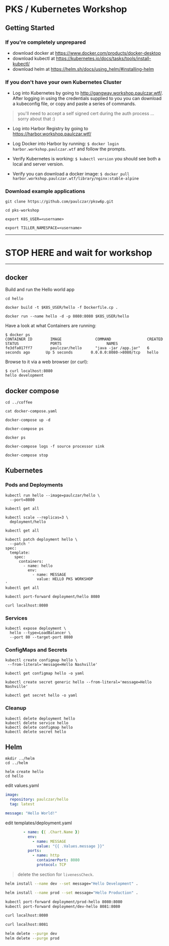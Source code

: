 # PKS / Kubernetes Workshop

## Getting Started

### If you're completely unprepared

* download docker at https://www.docker.com/products/docker-desktop
* download kubectl at https://kubernetes.io/docs/tasks/tools/install-kubectl/
* download helm at https://helm.sh/docs/using_helm/#installing-helm

### If you don't have your own Kubernetes Cluster

* Log into Kubernetes by going to http://gangway.workshop.paulczar.wtf/.  After logging in using the credentials supplied to you you can download a kubeconfig file, or copy and paste a series of commands.

> you'll need to accept a self signed cert during the auth process ... sorry about that :)

* Log into Harbor Registry by going to https://harbor.workshop.paulczar.wtf/

* Log Docker into Harbor by running:  `$ docker login harbor.workshop.paulczar.wtf` and follow the prompts.

* Verify Kubernetes is working:  `$ kubectl version` you should see both a local and server version.

* Verify you can download a docker image: `$ docker pull harbor.workshop.paulczar.wtf/library/nginx:stable-alpine`

### Download example applications

    git clone https://github.com/paulczar/pksw6p.git

    cd pks-workshop

    export K8S_USER=<username>

    export TILLER_NAMESPACE=<username>

------
# STOP HERE and wait for workshop
------

## docker

Build and run the Hello world app

    cd hello

    docker build -t $K8S_USER/hello -f Dockerfile.cp .

    docker run --name hello -d -p 8080:8080 $K8S_USER/hello

Have a look at what Containers are running:

```console
$ docker ps
CONTAINER ID        IMAGE               COMMAND                CREATED             STATUS              PORTS                    NAMES
fe3dfa017ff7        paulczar/hello      "java -jar /app.jar"   6 seconds ago       Up 5 seconds        0.0.0.0:8080->8080/tcp   hello
```

Browse to it via a web browser (or curl):

```
$ curl localhost:8080
hello development
```

## docker compose

```
cd ../coffee

cat docker-compose.yaml

docker-compose up -d

docker-compose ps

docker ps

docker-compose logs -f source processor sink

docker-compose stop
```

## Kubernetes

### Pods and Deployments

    kubectl run hello --image=paulczar/hello \
      --port=8080

    kubectl get all

    kubectl scale --replicas=3 \
      deployment/hello

    kubectl get all

    kubectl patch deployment hello \
      --patch '
    spec:
      template:
        spec:
          containers:
            - name: hello
              env:
                - name: MESSAGE
                  value: HELLO PKS WORKSHOP
    '
    kubectl get all

    kubectl port-forward deployment/hello 8080

    curl localhost:8080

### Services

    kubectl expose deployment \
      hello --type=LoadBalancer \
      --port 80 --target-port 8080

### ConfigMaps and Secrets

    kubectl create configmap hello \
     --from-literal='message=Hello Nashville'

    kubectl get configmap hello -o yaml

    kubectl create secret generic hello --from-literal='message=Hello Nashville'

    kubectl get secret hello -o yaml

### Cleanup
    kubectl delete deployment hello
    kubectl delete service hello
    kubectl delete configmap hello
    kubectl delete secret hello

## Helm

    mkdir ../helm
    cd ../helm

    helm create hello
    cd hello

edit values.yaml

```yaml
image:
  repository: paulczar/hello
  tag: latest

message: "Hello World!"
```

edit templates/deployment.yaml

```yaml
        - name: {{ .Chart.Name }}
          env:
            - name: MESSAGE
              value: "{{ .Values.message }}"
          ports:
            - name: http
              containerPort: 8080
              protocol: TCP
```

> delete the section for `livenessCheck`.

```bash
helm install --name dev --set message="Hello Development" .

helm install --name prod --set message="Hello Production" .

kubectl port-forward deployment/prod-hello 8080:8080
kubectl port-forward deployment/dev-hello 8081:8080

curl localhost:8080

curl localhost:8081

helm delete --purge dev
helm delete --purge prod
```
